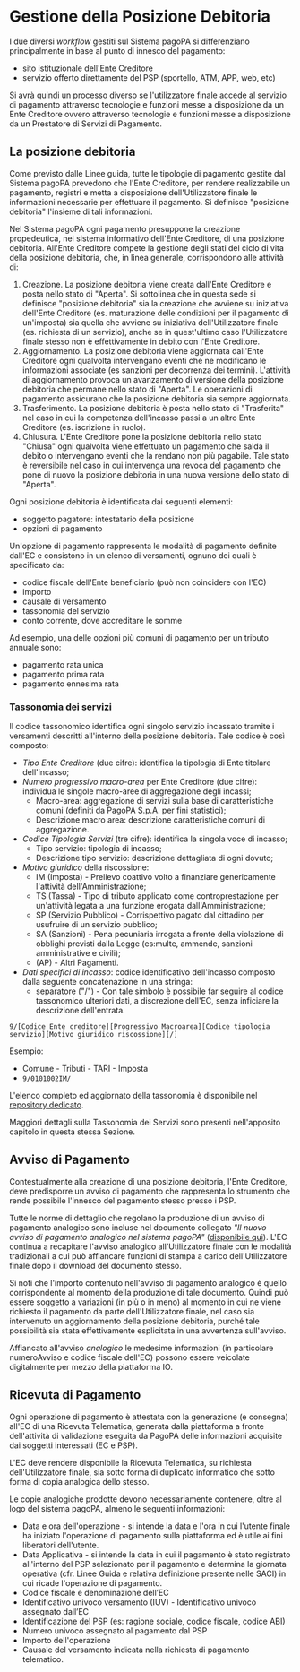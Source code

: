 # Gestione della Posizione Debitoria

I due diversi *workflow* gestiti sul Sistema pagoPA si differenziano principalmente in base al punto di innesco del pagamento:

- sito istituzionale dell'Ente Creditore 
- servizio offerto direttamente del PSP (sportello, ATM, APP, web, etc)

Si avrà quindi un processo diverso se l'utilizzatore finale accede al servizio di pagamento attraverso tecnologie e funzioni messe a disposizione da un Ente Creditore ovvero attraverso tecnologie e funzioni messe a disposizione da un Prestatore di Servizi di Pagamento.

## La posizione debitoria

Come previsto dalle Linee guida, tutte le tipologie di pagamento gestite dal Sistema pagoPA prevedono che l'Ente Creditore, per rendere realizzabile un pagamento, registri e metta a disposizione dell'Utilizzatore finale le informazioni necessarie per effettuare il pagamento. Si definisce "posizione debitoria" l'insieme di tali informazioni.

Nel Sistema pagoPA ogni pagamento presuppone la creazione propedeutica, nel sistema informativo dell'Ente Creditore, di una posizione debitoria. All'Ente Creditore compete la gestione degli stati del ciclo di vita della posizione debitoria, che, in linea generale, corrispondono alle attività di:

1.  Creazione. La posizione debitoria viene creata dall'Ente Creditore e posta nello stato di "Aperta". Si sottolinea che in questa sede si definisce "posizione debitoria" sia la creazione che avviene su iniziativa dell'Ente Creditore (es. maturazione delle condizioni per il pagamento di un'imposta) sia quella che avviene su iniziativa dell'Utilizzatore finale (es. richiesta di un servizio), anche se in quest'ultimo caso l'Utilizzatore finale stesso non è effettivamente in debito con l'Ente Creditore.
2.  Aggiornamento. La posizione debitoria viene aggiornata dall'Ente Creditore ogni qualvolta intervengano eventi che ne modificano le informazioni associate (es sanzioni per decorrenza dei termini). L'attività di aggiornamento provoca un avanzamento di versione della posizione debitoria che permane nello stato di "Aperta". Le operazioni di pagamento assicurano che la posizione debitoria sia sempre aggiornata. 
3.  Trasferimento. La posizione debitoria è posta nello stato di "Trasferita" nel caso in cui la competenza dell'incasso passi a un altro Ente Creditore (es. iscrizione in ruolo). 
4.  Chiusura. L'Ente Creditore pone la posizione debitoria nello stato "Chiusa" ogni qualvolta viene effettuato un pagamento che salda il debito o intervengano eventi che la rendano non più pagabile. Tale stato è reversibile nel caso in cui intervenga una revoca del pagamento che pone di nuovo la posizione debitoria in una nuova versione dello stato di "Aperta".

Ogni posizione debitoria è identificata dai seguenti elementi:

- soggetto pagatore: intestatario della posizione
- opzioni di pagamento

Un'opzione di pagamento rappresenta le modalità di pagamento definite dall'EC e consistono in un elenco di versamenti, ognuno dei quali è specificato da:

- codice fiscale dell'Ente beneficiario (può non coincidere con l'EC)
- importo
- causale di versamento
- tassonomia del servizio
- conto corrente, dove accreditare le somme

Ad esempio, una delle opzioni più comuni di pagamento per un tributo annuale sono:

- pagamento rata unica
- pagamento prima rata
- pagamento ennesima rata
  
### Tassonomia dei servizi 

Il codice tassonomico identifica ogni singolo servizio incassato tramite i versamenti descritti all'interno della posizione debitoria. Tale codice è così composto:

- *Tipo Ente Creditore*​ (​due cifre):​ identifica la tipologia di Ente titolare dell'incasso;
- *Numero progressivo macro-area* per Ente Creditore ​(due cifre): individua le singole macro-aree di aggregazione degli incassi;
	- Macro-area: ​aggregazione di servizi sulla base di caratteristiche comuni (definiti da PagoPA S.p.A. per fini statistici);
	- Descrizione macro area: ​descrizione caratteristiche comuni di aggregazione.
- *Codice Tipologia Servizi* ​(tre cifre): identifica la singola voce di incasso;
	- Tipo servizio:​ tipologia di incasso;
	- Descrizione tipo servizio:​ descrizione dettagliata di ogni dovuto;
- *Motivo giuridico* della riscossione:
	- IM (Imposta) - Prelievo coattivo volto a finanziare genericamente l'attività dell'Amministrazione;
	- TS (Tassa) - Tipo di ​tributo applicato come controprestazione per un'attività legata a una funzione erogata dall'Amministrazione;
	- SP (Servizio Pubblico) - Corrispettivo pagato dal cittadino per usufruire di un servizio pubblico;
	- SA (Sanzioni) - Pena pecuniaria irrogata a fronte della violazione di obblighi previsti dalla Legge (es:multe, ammende, sanzioni amministrative e civili);
	- (AP) -​ Altri Pagamenti.
- *Dati specifici di incasso*: codice identificativo dell'incasso composto dalla seguente concatenazione in una stringa:
	- separatore ("/") - ​Con tale simbolo è possibile far seguire al codice tassonomico ulteriori dati, a discrezione dell'EC, senza inficiare la descrizione dell'entrata.

```
9/[Codice Ente creditore][Progressivo Macroarea][Codice tipologia servizio][Motivo giuridico riscossione][/]
```

Esempio:

* Comune - Tributi - TARI - Imposta
* `9/0101002IM/`

L'elenco completo ed aggiornato della tassonomia è disponibile nel [repository dedicato](https://github.com/pagopa/pagopa-api).

Maggiori dettagli sulla Tassonomia dei Servizi sono presenti nell'apposito capitolo in questa stessa Sezione.

## Avviso di Pagamento

Contestualmente alla creazione di una posizione debitoria, l'Ente Creditore, deve predisporre un avviso di pagamento che rappresenta lo strumento che rende possibile l'innesco del pagamento stesso presso i PSP.

Tutte le norme di dettaglio che regolano la produzione di un avviso di pagamento analogico sono incluse nel documento collegato *"Il nuovo avviso di pagamento analogico nel sistema pagoPA"* ([disponibile qui](https://github.com/pagopa/lg-pagopa-docs/blob/master/documentazione_tecnica_collegata/documentazione_collegata/guidatecnica_avvisoanalogico_v2.2.1_con_alleg.pdf)). L'EC continua a recapitare l'avviso analogico all'Utilizzatore finale con le modalità tradizionali a cui può affiancare funzioni di stampa a carico dell'Utilizzatore finale dopo il download del documento stesso.

Si noti che l'importo contenuto nell'avviso di pagamento analogico è quello corrispondente al momento della produzione di tale documento. Quindi può essere soggetto a variazioni (in più o in meno) al momento in cui ne viene richiesto il pagamento da parte dell'Utilizzatore finale, nel caso sia intervenuto un aggiornamento della posizione debitoria, purché tale possibilità sia stata effettivamente esplicitata in una avvertenza sull'avviso.

Affiancato all'avviso *analogico* le medesime informazioni (in particolare numeroAvviso e codice fiscale dell'EC) possono essere veicolate digitalmente per mezzo della piattaforma IO.

## Ricevuta di Pagamento

Ogni operazione di pagamento è attestata con la generazione (e consegna) all'EC di una Ricevuta Telematica, generata dalla piattaforma a fronte dell'attività di validazione eseguita da PagoPA delle informazioni acquisite dai soggetti interessati (EC e PSP).

L'EC deve rendere disponibile la Ricevuta Telematica, su richiesta dell'Utilizzatore finale, sia sotto forma di duplicato informatico che sotto forma di copia analogica dello stesso.

Le copie analogiche prodotte devono necessariamente contenere, oltre al logo del sistema pagoPA, almeno le seguenti informazioni:

* Data e ora dell'operazione - si intende la data e l'ora in cui l'utente finale ha iniziato l'operazione di pagamento sulla piattaforma ed è utile ai fini liberatori dell'utente.
* Data Applicativa - si intende la data in cui il pagamento è stato registrato all'interno del PSP selezionato per il pagamento e determina la giornata operativa (cfr. Linee Guida e relativa definizione presente nelle SACI) in cui ricade l'operazione di pagamento.
* Codice fiscale e denominazione dell’EC
* Identificativo univoco versamento (IUV) - Identificativo univoco assegnato dall’EC
* Identificazione del PSP (es: ragione sociale, codice fiscale, codice ABI)
* Numero univoco assegnato al pagamento dal PSP
* Importo dell'operazione
* Causale del versamento indicata nella richiesta di pagamento telematico.
